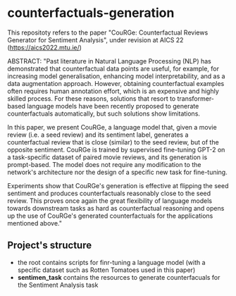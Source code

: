 # counterfactuals-generation

This repositoty refers to the paper "CouRGe: Counterfactual Reviews Generator for Sentiment Analysis", under revision at AICS 22 (https://aics2022.mtu.ie/)

ABSTRACT: "Past literature in Natural Language Processing (NLP) has demonstrated that counterfactual data points are useful, for example, for increasing model generalisation, enhancing model interpretability, and as a data augmentation approach. However, obtaining counterfactual examples often requires human annotation effort, which is an expensive and highly skilled process. For these reasons, solutions that resort to transformer-based language models have been recently proposed to generate counterfactuals automatically, but such solutions show limitations.

In this paper, we present CouRGe, a language model that, given a movie review (i.e. a seed review) and its sentiment label, generates a counterfactual review that is close (similar) to the seed review, but of the opposite sentiment. CouRGe is trained by supervised fine-tuning GPT-2 on a task-specific dataset of paired movie reviews, and its generation is prompt-based. The model does not require any modification to the network's architecture nor the design of a specific new task for fine-tuning. 

Experiments show that CouRGe's generation is effective at flipping the seed sentiment and produces counterfactuals reasonably close to the seed review. This proves once again the great flexibility of language models towards downstream tasks as hard as counterfactual reasoning and opens up the use of CouRGe's generated counterfactuals for the applications mentioned above."

## Project's structure

- the root contains scripts for finr-tuning a language model (with a specific dataset such as Rotten Tomatoes used in this paper) 
- **sentimen_task** contains the resources to generate counterfacuals for the Sentiment Analysis task
 
